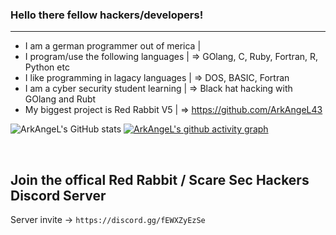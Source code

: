### Hello there fellow hackers/developers!

__________________________________________________________________________________________
- I am a german programmer out of merica | <br>
- I program/use the following languages  | => GOlang, C, Ruby, Fortran, R, Python etc <br>
- I like programming in lagacy languages | => DOS, BASIC, Fortran <br>
- I am a cyber security student learning | => Black hat hacking with GOlang and Rubt <br>
- My biggest project is Red Rabbit V5    | => https://github.com/ArkAngeL43 <br>

![ArkAngeL's GitHub stats](https://github-readme-stats.vercel.app/api?username=ArkAngeL43&show_icons=true&theme=tokyonight)
[![ArkAngeL's github activity graph](https://activity-graph.herokuapp.com/graph?username=ArkAngeL43&theme=react-dark)](https://github.com/ArkAngeL43)



<br>

<h2>Join the offical Red Rabbit / Scare Sec Hackers Discord Server </h2>

Server invite -> `https://discord.gg/fEWXZyEzSe`
